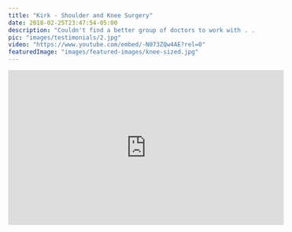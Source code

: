 ```yaml
---
title: "Kirk - Shoulder and Knee Surgery"
date: 2018-02-25T23:47:54-05:00
description: "Couldn't find a better group of doctors to work with . . ."
pic: "images/testimonials/2.jpg"
video: "https://www.youtube.com/embed/-N073ZQw4AE?rel=0"
featuredImage: "images/featured-images/knee-sized.jpg"
---
```


<iframe width="560" height="315" src="https://www.youtube.com/embed/-N073ZQw4AE?rel=0" frameborder="0" allow="autoplay; encrypted-media" allowfullscreen></iframe>
